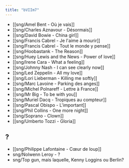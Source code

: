 ```yaml
---
title: "bVIIm7"
---
```


- [[sng/Amel Bent - Où je vais]]
- [[sng/Charles Aznavour - Désormais]]
- [[sng/David Bowie - China girl]]
- [[sng/Francis Cabrel - Je l'aime à mourir]]
- [[sng/Francis Cabrel - Tout le monde y pense]]
- [[sng/Hoobastank - The Reason]]
- [[sng/Huey Lewis and the News - Power of love]]
- [[sng/Irene Cara - What a feeling]]
- [[sng/Johnny Nash - I can see clearly now]]
- [[sng/Led Zeppelin - All my love]]
- [[sng/Lori Lieberman - Killing me softly]]
- [[sng/Marc Lavoine - Parking des anges]]
- [[sng/Michel Polnareff - Lettre à France]]
- [[sng/Mr Big - To be with you]]
- [[sng/Muriel Dacq - Tropiques au compteur]]
- [[sng/Pascal Obispo - L'important]]
- [[sng/Phil Collins - One more night]]
- [[sng/Soprano - Clown]]
- [[sng/Umberto Tozzi - Gloria]]

## ?

- [[sng/Philippe Lafontaine - Cœur de loup]]
- sng/Nolwenn Leroy - ?
- sng/Top gun, mais laquelle, Kenny Loggins ou Berlin?

